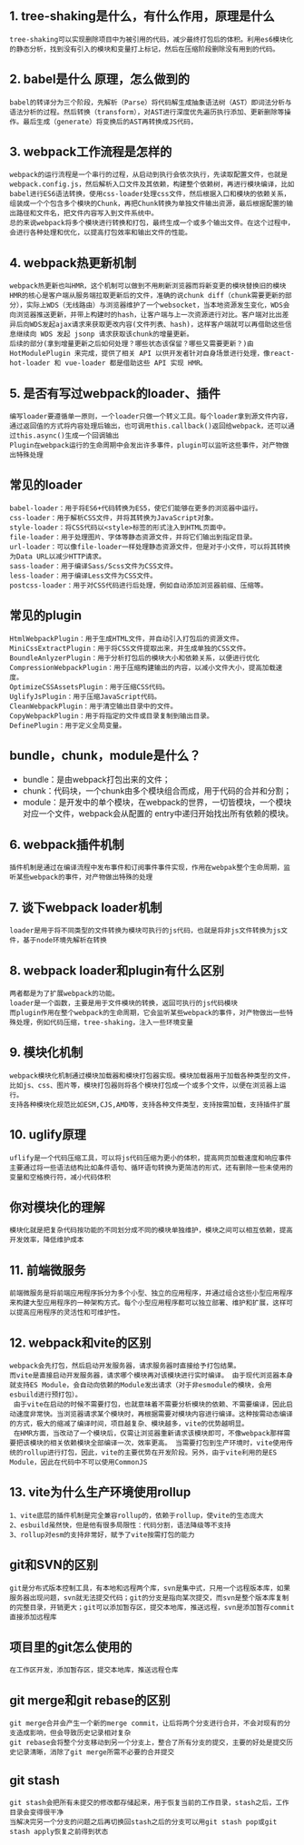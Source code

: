 ## 1. tree-shaking是什么，有什么作用，原理是什么

```
tree-shaking可以实现删除项目中为被引用的代码，减少最终打包后的体积。利用es6模块化的静态分析，找到没有引入的模块和变量打上标记，然后在压缩阶段删除没有用到的代码。
```

## 2. babel是什么 原理，怎么做到的

```
babel的转译分为三个阶段，先解析（Parse）将代码解生成抽象语法树（AST）即词法分析与语法分析的过程。然后转换（transform），对AST进行深度优先遍历执行添加、更新删除等操作。最后生成（generate）将变换后的AST再转换成JS代码，
```

## 3. webpack工作流程是怎样的

```
webpack的运行流程是一个串行的过程，从启动到执行会依次执行，先读取配置文件，也就是webpack.config.js，然后解析入口文件及其依赖，构建整个依赖树，再进行模块编译，比如babel进行ES6语法转换，使用css-loader处理css文件，然后根据入口和模块的依赖关系，组装成一个个包含多个模块的Chunk，再把Chunk转换为单独文件输出资源，最后根据配置的输出路径和文件名，把文件内容写入到文件系统中。
总的来说webpack将多个模块进行转换和打包，最终生成一个或多个输出文件。在这个过程中，会进行各种处理和优化，以提高打包效率和输出文件的性能。
```

## 4. webpack热更新机制

```
webpack热更新也叫HMR，这个机制可以做到不用刷新浏览器而将新变更的模块替换旧的模块
HMR的核心是客户端从服务端拉取更新后的文件，准确的说chunk diff（chunk需要更新的部分），实际上WDS（无线路由）与浏览器维护了一个websocket，当本地资源发生变化，WDS会向浏览器推送更新，并带上构建时的hash，让客户端与上一次资源进行对比。客户端对比出差异后向WDS发起ajax请求来获取更改内容(文件列表、hash)，这样客户端就可以再借助这些信息继续向 WDS 发起 jsonp 请求获取该chunk的增量更新。
后续的部分(拿到增量更新之后如何处理？哪些状态该保留？哪些又需要更新？)由 HotModulePlugin 来完成，提供了相关 API 以供开发者针对自身场景进行处理，像react-hot-loader 和 vue-loader 都是借助这些 API 实现 HMR。
```

## 5. 是否有写过webpack的loader、插件

```
编写loader要遵循单一原则，一个loader只做一个转义工具。每个loader拿到源文件内容，通过返回值的方式将内容处理后输出，也可调用this.callback()返回给webpack，还可以通过this.async()生成一个回调输出
Plugin在webpack运行的生命周期中会发出许多事件，plugin可以监听这些事件，对产物做出特殊处理
```

## 常见的loader

```
babel-loader：用于将ES6+代码转换为ES5，使它们能够在更多的浏览器中运行。
css-loader：用于解析CSS文件，并将其转换为JavaScript对象。
style-loader：将CSS代码以<style>标签的形式注入到HTML页面中。
file-loader：用于处理图片、字体等静态资源文件，并将它们输出到指定目录。
url-loader：可以像file-loader一样处理静态资源文件，但是对于小文件，可以将其转换为Data URL以减少HTTP请求。
sass-loader：用于编译Sass/Scss文件为CSS文件。
less-loader：用于编译Less文件为CSS文件。
postcss-loader：用于对CSS代码进行后处理，例如自动添加浏览器前缀、压缩等。
```

## 常见的plugin

```
HtmlWebpackPlugin：用于生成HTML文件，并自动引入打包后的资源文件。
MiniCssExtractPlugin：用于将CSS文件提取出来，并生成单独的CSS文件。
BoundleAnlyzerPlugin：用于分析打包后的模块大小和依赖关系，以便进行优化
CompressionWebpackPlugin：用于压缩构建输出的内容，以减小文件大小，提高加载速度。
OptimizeCSSAssetsPlugin：用于压缩CSS代码。
UglifyJsPlugin：用于压缩JavaScript代码。
CleanWebpackPlugin：用于清空输出目录中的文件。
CopyWebpackPlugin：用于将指定的文件或目录复制到输出目录。
DefinePlugin：用于定义全局变量。
```

##  **bundle**，**chunk**，**module**是什么？

- bundle：是由webpack打包出来的⽂件； 
- chunk：代码块，⼀个chunk由多个模块组合⽽成，⽤于代码的合并和分割；
- module：是开发中的单个模块，在webpack的世界，⼀切皆模块，⼀个模块对应⼀个⽂件，webpack会从配置的 entry中递归开始找出所有依赖的模块。

## 6. webpack插件机制

```
插件机制是通过在编译流程中发布事件和订阅事件事件实现，作用在webpak整个生命周期，监听某些webpack的事件，对产物做出特殊的处理
```

## 7. 谈下webpack loader机制

```
loader是用于将不同类型的文件转换为模块可执行的js代码，也就是将非js文件转换为js文件，基于node环境先解析在转换
```

## 8. webpack loader和plugin有什么区别

```
两者都是为了扩展webpack的功能。
loader是一个函数，主要是用于文件模块的转换，返回可执行的js代码模块
而plugin作用在整个webpack的生命周期，它会监听某些webpack的事件，对产物做出一些特殊处理，例如代码压缩，tree-shaking，注入一些环境变量
```

## 9. 模块化机制

```
webpack模块化机制通过模块加载器和模块打包器实现。模块加载器用于加载各种类型的文件，比如js、css、图片等，模块打包器则将各个模块打包成一个或多个文件，以便在浏览器上运行。
支持各种模块化规范比如ESM,CJS,AMD等，支持各种文件类型，支持按需加载，支持插件扩展
```

## 10. uglify原理

```
uflify是一个代码压缩工具，可以将js代码压缩为更小的体积，提高网页加载速度和响应事件
主要通过将一些语法结构比如条件语句、循环语句转换为更简洁的形式，还有删除一些未使用的变量和空格换行符，减小代码体积
```

## 你对模块化的理解

```
模块化就是把复杂代码按功能的不同划分成不同的模块单独维护，模块之间可以相互依赖，提高开发效率，降低维护成本
```

## 11. 前端微服务

```
前端微服务是将前端应用程序拆分为多个小型、独立的应用程序，并通过组合这些小型应用程序来构建大型应用程序的一种架构方式。每个小型应用程序都可以独立部署、维护和扩展，这样可以提高应用程序的灵活性和可维护性。
```

## 12. webpack和vite的区别

```
webpack会先打包，然后启动开发服务器，请求服务器时直接给予打包结果。 
而vite是直接启动开发服务器，请求哪个模块再对该模块进行实时编译。 由于现代浏览器本身就支持ES Module，会自动向依赖的Module发出请求（对于非esmodule的模块，会用esbuild进行预打包）。
 由于vite在启动的时候不需要打包，也就意味着不需要分析模块的依赖、不需要编译，因此启动速度非常快。当浏览器请求某个模块时，再根据需要对模块内容进行编译。这种按需动态编译的方式，极大的缩减了编译时间，项目越复杂、模块越多，vite的优势越明显。
 在HMR方面，当改动了一个模块后，仅需让浏览器重新请求该模块即可，不像webpack那样需要把该模块的相关依赖模块全部编译一次，效率更高。 当需要打包到生产环境时，vite使用传统的rollup进行打包，因此，vite的主要优势在开发阶段。另外，由于vite利用的是ES Module，因此在代码中不可以使用CommonJS
```

## 13. vite为什么生产环境使用rollup

```
1、vite底层的插件机制是完全兼容rollup的，依赖于rollup，使vite的生态庞大
2、esbuild虽然快，但是他有很多局限性：代码分割，语法降级等不支持
3、rollup对esm的支持非常好，赋予了vite按需打包的能力
```

## git和SVN的区别

```
git是分布式版本控制工具，有本地和远程两个库，svn是集中式，只用一个远程版本库，如果服务器出现问题，svn就无法提交代码；git的分支是指向某次提交，而svn是整个版本库复制的完整目录，开销更大；git可以添加暂存区，提交本地库，推送远程，svn是添加暂存commit直接添加远程库
```

## 项目里的git怎么使用的

```
在工作区开发，添加暂存区，提交本地库，推送远程仓库
```

## git merge和git rebase的区别

```
git merge合并会产生一个新的merge commit，让后将两个分支进行合并，不会对现有的分支造成影响，但会导致历史记录相对复杂
git rebase会将整个分支移动到另一个分支上，整合了所有分支的提交，主要的好处是提交历史记录清晰，消除了git merge所需不必要的合并提交
```

## git stash

```
git stash会把所有未提交的修改都存储起来，用于恢复当前的工作目录，stash之后，工作目录会变得很干净
当解决完另一个分支的问题之后再切换回stash之后的分支可以用git stash pop或git stash apply恢复之前得到状态
```

